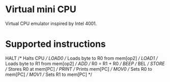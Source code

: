Virtual mini CPU
================

Virtual CPU emulator inspired by Intel 4001.



Supported instructions
======================

HALT	/* Halts CPU 				                */
LOAD0	/* Loads byte to R0 from mem[op2] 	*/
LOAD1	/* Loads byte to R1 from mem[op2] 	*/
ADD	  /* R0 = R1 + R0 			              */
BEEP 	/* BEL 					                    */
STORE	/* Stores R0 at mem[PC] 		        */
PRINT	/* Prints mem[PC] 			            */
MOV0 	/* Sets R0 to mem[PC] 			        */
MOV1	/* Sets R1 to mem[PC] 			        */
